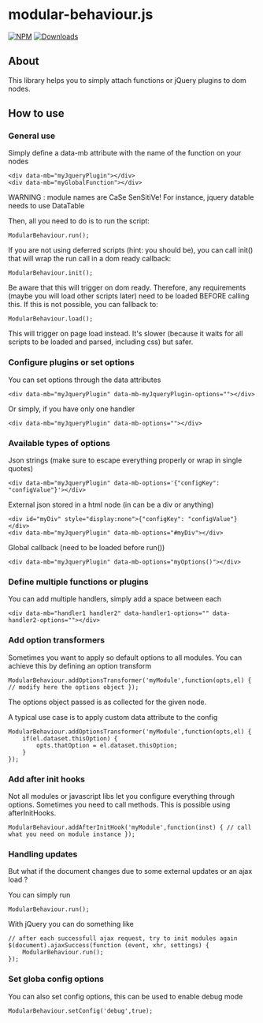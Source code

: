 # modular-behaviour.js

[![NPM](https://nodei.co/npm/modular-behaviour.js.png?mini=true)](https://nodei.co/npm/modular-behaviour.js/) 
[![Downloads](https://img.shields.io/npm/dt/modular-behaviour.js.svg)](https://www.npmjs.com/package/modular-behaviour.js)

## About

This library helps you to simply attach functions or jQuery plugins to dom nodes.

## How to use

### General use

Simply define a data-mb attribute with the name of the function on your nodes

    <div data-mb="myJqueryPlugin"></div>
    <div data-mb="myGlobalFunction"></div>

WARNING : module names are CaSe SenSitiVe! For instance, jquery datable needs to use DataTable

Then, all you need to do is to run the script:

    ModularBehaviour.run();

If you are not using deferred scripts (hint: you should be), you can call init() that will wrap the run
call in a dom ready callback:

    ModularBehaviour.init();

Be aware that this will trigger on dom ready. Therefore, any requirements (maybe you will load other scripts later)
need to be loaded BEFORE calling this. If this is not possible, you can fallback to:

    ModularBehaviour.load();

This will trigger on page load instead. It's slower (because it waits for all scripts to be loaded and parsed, including css)
but safer.

### Configure plugins or set options

You can set options through the data attributes

    <div data-mb="myJqueryPlugin" data-mb-myJqueryPlugin-options=""></div>

Or simply, if you have only one handler

    <div data-mb="myJqueryPlugin" data-mb-options=""></div>

### Available types of options

Json strings (make sure to escape everything properly or wrap in single quotes)

    <div data-mb="myJqueryPlugin" data-mb-options='{"configKey": "configValue"}'></div>

External json stored in a html node (in can be a div or anything)

    <div id="myDiv" style="display:none">{"configKey": "configValue"}</div>
    <div data-mb="myJqueryPlugin" data-mb-options="#myDiv"></div>

Global callback (need to be loaded before run())

    <div data-mb="myJqueryPlugin" data-mb-options="myOptions()"></div>

### Define multiple functions or plugins

You can add multiple handlers, simply add a space between each

    <div data-mb="handler1 handler2" data-handler1-options="" data-handler2-options=""></div>

### Add option transformers

Sometimes you want to apply so default options to all modules. You can achieve this
by defining an option transform

    ModularBehaviour.addOptionsTransformer('myModule',function(opts,el) { // modify here the options object });

The options object passed is as collected for the given node.

A typical use case is to apply custom data attribute to the config

    ModularBehaviour.addOptionsTransformer('myModule',function(opts,el) {
        if(el.dataset.thisOption) {
            opts.thatOption = el.dataset.thisOption;
        }
    });

### Add after init hooks

Not all modules or javascript libs let you configure everything through options. Sometimes
you need to call methods. This is possible using afterInitHooks.

    ModularBehaviour.addAfterInitHook('myModule',function(inst) { // call what you need on module instance });

### Handling updates

But what if the document changes due to some external updates or an ajax load ?

You can simply run

    ModularBehaviour.run();

With jQuery you can do something like

    // after each successfull ajax request, try to init modules again
    $(document).ajaxSuccess(function (event, xhr, settings) {
        ModularBehaviour.run();
    });

### Set globa config options

You can also set config options, this can be used to enable debug mode

    ModularBehaviour.setConfig('debug',true);
